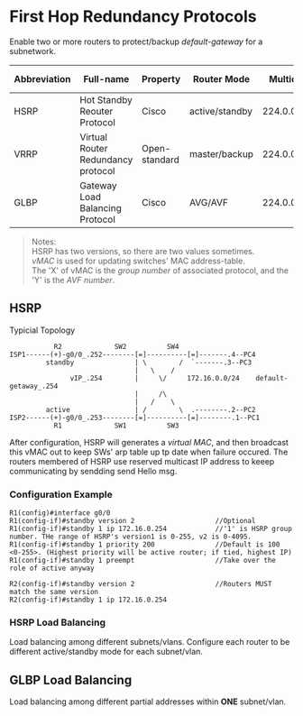 # First Hop Redundancy Protocols
Enable two or more routers to protect/backup _default-gateway_ for a subnetwork.

Abbreviation | Full-name | Property | Router Mode| MulticastIP | vMAC | Load Balancing |
---|---|---|---|---|--|---|
HSRP | Hot Standby Reouter Protocol | Cisco | active/standby | 224.0.0.2/102 | 0000.0c07.acXX  0000.0c9f.fXXX | Among subnets
VRRP | Virtual Router Redundancy protocol |Open-standard | master/backup | 224.0.0.18 | 0000.5e00.01XX | Among subnets
GLBP | Gateway Load Balancing Protocol | Cisco | AVG/AVF | 224.0.0.102 | 0007.b400.XXYY | Within ONE subnet
 > Notes:  
 > HSRP has two versions, so there are two values sometimes.  
 > _vMAC_ is used for updating switches' MAC address-table.  
 > The 'X' of vMAC is the _group number_ of associated protocol, and the 'Y' is the _AVF number_.  

## HSRP
Typicial Topology
```
           R2             SW2          SW4
ISP1------(+)-g0/0_.252--------[=]----------[=]-------.4--PC4
         standby               | \        /  `-------.3--PC3
                               |   \    /
               vIP_.254        |     \/     172.16.0.0/24    default-getaway_.254
                               |     /\
                               |   /    \
         active                | /        \  .--------.2--PC2
ISP2------(+)-g0/0_.253--------[=]----------[=]--------.1--PC1
           R1             SW1          SW3 
```
After configuration, HSRP will generates a _virtual MAC_, and then broadcast this vMAC out to keep SWs' arp table up tp date when failure occured. The routers membered of HSRP use reserved multicast IP address to keeep communicating by sendding send Hello msg.  
### Configuration Example
```
R1(config)#interface g0/0
R1(config-if)#standby version 2                    //Optional
R1(config-if)#standby 1 ip 172.16.0.254            //'1' is HSRP group number. THe range of HSRP's version1 is 0-255, v2 is 0-4095. 
R1(config-if)#standby 1 priority 200               //Default is 100 <0-255>. (Highest priority will be active router; if tied, highest IP)
R1(config-if)#standby 1 preempt                    //Take over the role of active anyway

R2(config-if)#standby version 2                    //Routers MUST match the same version
R2(config-if)#standby 1 ip 172.16.0.254
```
### HSRP Load Balancing
Load balancing among different subnets/vlans. Configure each router to be different active/standby mode for each subnet/vlan.

## GLBP Load Balancing
Load balancing among different partial addresses within **ONE** subnet/vlan.
